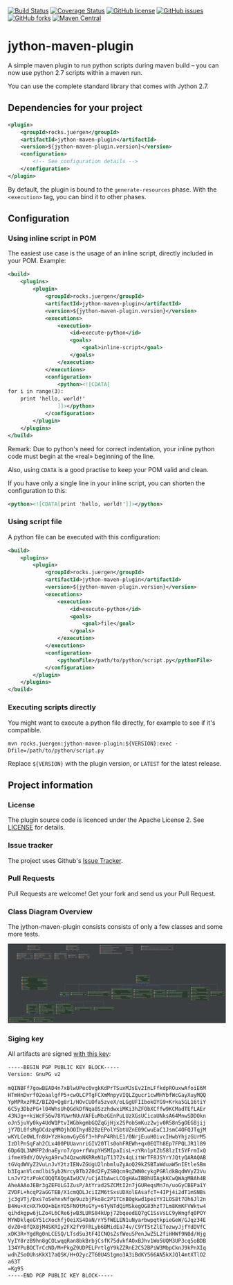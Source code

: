 [![Build Status](https://travis-ci.org/juergen-rocks/jython-maven-plugin.svg?branch=V_0)](https://travis-ci.org/juergen-rocks/jython-maven-plugin)
[![Coverage Status](https://coveralls.io/repos/github/juergen-rocks/jython-maven-plugin/badge.svg?branch=V_0)](https://coveralls.io/github/juergen-rocks/jython-maven-plugin?branch=V_0)
[![GitHub license](https://img.shields.io/badge/license-Apache%202-blue.svg)](https://raw.githubusercontent.com/juergen-rocks/jython-maven-plugin/V_0/LICENSE)
[![GitHub issues](https://img.shields.io/github/issues/juergen-rocks/jython-maven-plugin.svg)](https://github.com/juergen-rocks/jython-maven-plugin/issues)
[![GitHub forks](https://img.shields.io/github/forks/juergen-rocks/jython-maven-plugin.svg)](https://github.com/juergen-rocks/jython-maven-plugin/network)
[![Maven Central](https://img.shields.io/maven-central/v/rocks.juergen/jython-maven-plugin.svg?maxAge=3600)](http://search.maven.org/#search%7Cga%7C1%7Cg%3A%22rocks.juergen%22%20AND%20a%3A%22jython-maven-plugin%22)

# jython-maven-plugin

A simple maven plugin to run python scripts during maven build – you can now use python 2.7 scripts within a maven run.

You can use the complete standard library that comes with Jython 2.7.

## Dependencies for your project

```xml
<plugin>
    <groupId>rocks.juergen</groupId>
    <artifactId>jython-maven-plugin</artifactId>
    <version>${jython-maven-plugin.version}</version>
    <configuration>
        <!-- See configuration details -->    
    </configuration>
</plugin>
```

By default, the plugin is bound to the `generate-resources` phase. With the `<execution>` tag, you can bind it to other phases.

## Configuration

### Using inline script in POM

The easiest use case is the usage of an inline script, directly included in your POM. Example:

```xml
<build>
    <plugins>
        <plugin>
            <groupId>rocks.juergen</groupId>
            <artifactId>jython-maven-plugin</artifactId>
            <version>${jython-maven-plugin.version}</version>
            <executions>
                <execution>
                    <id>execute-python</id>
                    <goals>
                        <goal>inline-script</goal>
                    </goals>
                </execution>
            </executions>
            <configuration>
                <python><![CDATA[
for i in range(3):
    print 'hello, world!'
                ]]></python>    
            </configuration>        
        </plugin>
    </plugins>
</build>
```

Remark: Due to python's need for correct indentation, your inline python code must begin at the «real» beginning of the line.

Also, using `CDATA` is a good practise to keep your POM valid and clean.

If you have only a single line in your inline script, you can shorten the configuration to this:

```xml
<python><![CDATA[print 'hello, world!']]></python>
```

### Using script file

A python file can be executed with this configuration:

```xml
<build>
    <plugins>
        <plugin>
            <groupId>rocks.juergen</groupId>
            <artifactId>jython-maven-plugin</artifactId>
            <version>${jython-maven-plugin.version}</version>
            <executions>
                <execution>
                    <id>execute-python</id>
                    <goals>
                        <goal>file</goal>
                    </goals>
                </execution>
            </executions>
            <configuration>
                <pythonFile>/path/to/python/script.py</pythonFile>    
            </configuration>        
        </plugin>
    </plugins>
</build>
```

### Executing scripts directly

You might want to execute a python file directly, for example to see if it's compatible.

```text
mvn rocks.juergen:jython-maven-plugin:${VERSION}:exec -Dfile=/path/to/python/script.py
```

Replace `${VERSION}` with the plugin version, or `LATEST` for the latest release.

## Project information

### License

The plugin source code is licenced under the Apache License 2. See [LICENSE](./LICENSE) for details.

### Issue tracker

The project uses Github's [Issue Tracker](https://github.com/juergen-rocks/jython-maven-plugin/issues).

### Pull Requests

Pull Requests are welcome! Get your fork and send us your Pull Request.

### Class Diagram Overview

The jython-maven-plugin consists consists of only a few classes and some more tests.

[![Class Diagram](./doc/class-diagram.png)](./doc/class-diagram.png)

### Siging key

All artifacts are signed [with this key](./doc/juergen.rocks-signing-key.asc):

```text
-----BEGIN PGP PUBLIC KEY BLOCK-----
Version: GnuPG v2

mQINBFf7gowBEAD4n7xBlwUPec0vgkKdPrTSuxMJsEv2InLFfkdpROuxwAfoiE6M
HTmHnDvrf02oaalgfP5+cwOLCPTgFCXmMnpyVIQLZgucr1cwMHYbfWcGayXuyMQQ
YpMPRxzPRZ/BIZQ+Qg8r1/HOvCUOfa5zveX/oLGgUFIIbokOYG9+Krka5GL16tiY
6C5y3DbzPG+l04WhsUhQGdkDfNqa8SzzhdwxiMKi3hZFObXCffw9KCMadTEfLAEr
43NJg++kiWcF56w78YUwrNUuVAFEuMbzGEnPuLUzXGsUCicaUNksA64MnwSDDOkn
oJn5juVy0ky4UdW1PtvIWGbkgmbGQZqGjHjx2SPobSmKuz2wjv0R58n5gOEG8jij
jY7DL0fsMgOCdzqMMOjhOOIhydB2BzEPolYSbtUZnE09CwuEaC1JsmC4OFQJTqjM
wKYLCeOWLfn8U+YzHkomvGyE6f3+hPnP4RhLE1/0NrjEuuH0ivcIHwbYhjzGUrM5
IzDlPnSqFah2CLx400PUUavnriGIV20Tls0ohFREWh+qx0EQTh8Ep7FPQLJR1l89
6Dp6QL3NMFP2dnaEyro7/go+rfWxpYH5MIpaIisL+zYRn1ptZb58lzIt5YFrmIxQ
ifmeX9dY/OVykgA9rw34QzwoNKRReN1pT1372s4qLitWrTF8JSYrYJQtyQARAQAB
tGVqdWVyZ2VuLnJvY2tzIENvZGUgU2lnbmluZyAoQ29kZSBTaWduaW5nIEtleSBm
b3IganVlcmdlbi5yb2NrcyBTb2Z0d2FyZSBQcm9qZWN0cykgPGRldkBqdWVyZ2Vu
LnJvY2tzPokCOQQTAQgAIwUCV/uCjAIbAwcLCQgHAwIBBhUIAgkKCwQWAgMBAh4B
AheAAAoJEBr3gZEFULGIZusP/AtYrad2SZCMtI2n7jGUReqsMn7n/uoGyCBEPa1Y
ZVDFL+hcqP2aGGTEB/X1cmQDLJciIZM6tSxsUDXolEAsafcT+4IPj4i2dT1mSNBs
jc3gVTj/Dxs7oSehnvNfqe9uzbjPko8c2P1TCnB0gkwd1peiYYILOS8t7Oh6Jl2n
B4Wu+XcHX7kOO+bEnYO5FNOtMsGYy+6TyNTdQiMSkegOG83hzT7Lm8KmKFVWktw4
qihdkgpw6jLZo4L6CRe6jwB3LURS84kUpj72bqeedEQ7gC1SsVsLC9yWngfq0POY
MYWDklqeGY51cXochfjOeiXS4DaN/rY5fWELEN1uNyarbwpqtkpieGeW/GJqz34E
dvZ0+8fQX8jM4SKRIy2FX2fY9FRLyb6BMidEa74v/C9YT5tZlETozwyJjfYdDVfC
xDK3R+YgdRg0nLCESQ/LTsdSu3tF4ICNQsZsfWeuSPenJwZ5L2fiHHWf9N0d/Hjg
VyIY8rzB9hn8gCOLwqqRan8bkBrbjCsfK75dvkfAOxBJhv1Wo5UQM3UP3cq5oBDB
134YPuBOCTrCcND/M+PkgZ9UDPELPrtlgY9kZZRnE2C52BPiW3MbpCknJ9kPnXIq
wdhZSoOUhsKkX17aQSK/H+O2ycZT60U4S1gmo3A3iBdKY566AN5kXJQl4mtXTlO2
a63T
=Kg9S
-----END PGP PUBLIC KEY BLOCK-----
```
